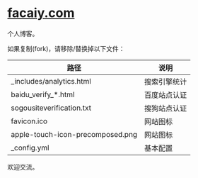 [facaiy.com](https://facaiy.com/)
=================


个人博客。


如果复制(fork)，请移除/替换掉以下文件：

路径 | 说明
-----|-----
_includes/analytics.html      | 搜索引擎统计
baidu_verify_*.html  | 百度站点认证
sogousiteverification.txt | 搜狗站点认证
favicon.ico  |  网站图标
apple-touch-icon-precomposed.png  |  网站图标
_config.yml  |  基本配置


欢迎交流。
